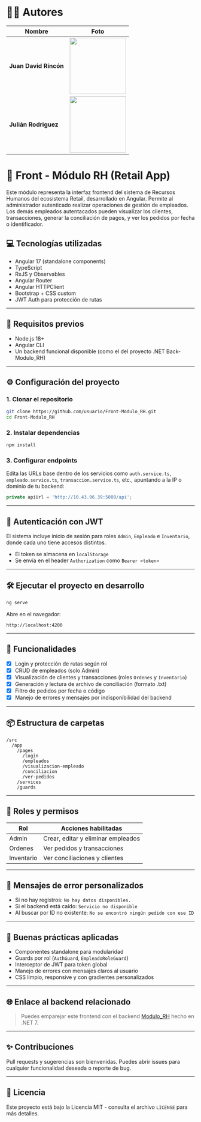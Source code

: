 # 👨‍💻 Autores

| Nombre                | Foto                                                                                                     |
| --------------------- | -------------------------------------------------------------------------------------------------------- |
| **Juan David Rincón** | <img src="https://github.com/user-attachments/assets/b54a095e-bd7c-4e3f-b383-b6e8e0977e52" width="150"/> |
| **Julián Rodriguez**  | <img src="https://github.com/user-attachments/assets/afdfeff6-8865-433a-8ed8-89503c0c6e2d" width="150"/> |

# 🧩 Front - Módulo RH (Retail App)

Este módulo representa la interfaz frontend del sistema de Recursos Humanos del ecosistema Retail, desarrollado en Angular. Permite al administrador autenticado realizar operaciones de gestión de empleados. Los demás empleados autentacados pueden visualizar los clientes, transacciones, generar la conciliación de pagos, y ver los pedidos por fecha o identificador.

## 💻 Tecnologías utilizadas

* Angular 17 (standalone components)
* TypeScript
* RxJS y Observables
* Angular Router
* Angular HTTPClient
* Bootstrap + CSS custom
* JWT Auth para protección de rutas

---

## 🚀 Requisitos previos

* Node.js 18+
* Angular CLI
* Un backend funcional disponible (como el del proyecto .NET Back-Modulo\_RH)

---

## ⚙️ Configuración del proyecto

### 1. Clonar el repositorio

```bash
git clone https://github.com/usuario/Front-Modulo_RH.git
cd Front-Modulo_RH
```

### 2. Instalar dependencias

```bash
npm install
```

### 3. Configurar endpoints

Edita las URLs base dentro de los servicios como `auth.service.ts`, `empleado.service.ts`, `transaccion.service.ts`, etc., apuntando a la IP o dominio de tu backend:

```ts
private apiUrl = 'http://10.43.96.39:5000/api';
```

---

## 🔐 Autenticación con JWT

El sistema incluye inicio de sesión para roles `Admin`, `Empleado` e `Inventario`, donde cada uno tiene accesos distintos.

* El token se almacena en `localStorage`
* Se envía en el header `Authorization` como `Bearer <token>`

---

## 🛠️ Ejecutar el proyecto en desarrollo

```bash
ng serve
```

Abre en el navegador:

```
http://localhost:4200
```

---

## 🧪 Funcionalidades

* [x] Login y protección de rutas según rol
* [x] CRUD de empleados (solo Admin)
* [x] Visualización de clientes y transacciones (roles `Ordenes` y `Inventario`)
* [x] Generación y lectura de archivo de conciliación (formato .txt)
* [x] Filtro de pedidos por fecha o código
* [x] Manejo de errores y mensajes por indisponibilidad del backend

---

## 📦 Estructura de carpetas

```
/src
  /app
    /pages
      /login
      /empleados
      /visualizacion-empleado
      /conciliacion
      /ver-pedidos
    /services
    /guards
```

---

## 📄 Roles y permisos

| Rol        | Acciones habilitadas               |
| ---------- | ---------------------------------- |
| Admin      | Crear, editar y eliminar empleados |
| Ordenes    | Ver pedidos y transacciones        |
| Inventario | Ver conciliaciones y clientes      |

---

## 🎯 Mensajes de error personalizados

* Si no hay registros: `No hay datos disponibles.`
* Si el backend está caído: `Servicio no disponible`
* Al buscar por ID no existente: `No se encontró ningún pedido con ese ID`

---

## 🧠 Buenas prácticas aplicadas

* Componentes standalone para modularidad
* Guards por rol (`AuthGuard`, `EmpleadoRoleGuard`)
* Interceptor de JWT para token global
* Manejo de errores con mensajes claros al usuario
* CSS limpio, responsive y con gradientes personalizados

---

## 🌐 Enlace al backend relacionado

> Puedes emparejar este frontend con el backend [Modulo\_RH](https://github.com/usuario/proyecto-rh) hecho en .NET 7.

---

## ✨ Contribuciones

Pull requests y sugerencias son bienvenidas. Puedes abrir issues para cualquier funcionalidad deseada o reporte de bug.

---

## 📜 Licencia

Este proyecto está bajo la Licencia MIT - consulta el archivo `LICENSE` para más detalles.
